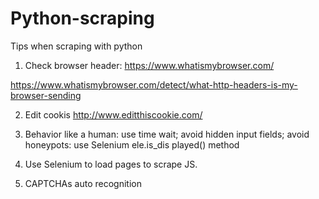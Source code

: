 # Python-scraping
Tips when scraping with python

1. Check browser header: 
 https://www.whatismybrowser.com/
 
 https://www.whatismybrowser.com/detect/what-http-headers-is-my-browser-sending
 
2. Edit cookis
 http://www.editthiscookie.com/
 
3. Behavior like a human: use time wait; avoid hidden input fields; avoid honeypots: use Selenium ele.is_dis
played() method

4. Use Selenium to load pages to scrape JS.

5. CAPTCHAs auto recognition
